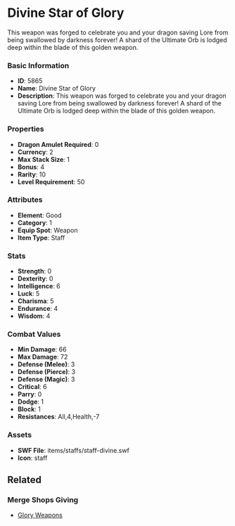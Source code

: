 # Divine Star of Glory

This weapon was forged to celebrate you and your dragon saving Lore from being swallowed by darkness forever! A shard of the Ultimate Orb is lodged deep within the blade of this golden weapon.

### Basic Information

- **ID**: 5865
- **Name**: Divine Star of Glory
- **Description**: This weapon was forged to celebrate you and your dragon saving Lore from being swallowed by darkness forever! A shard of the Ultimate Orb is lodged deep within the blade of this golden weapon.

### Properties

- **Dragon Amulet Required**: 0
- **Currency**: 2
- **Max Stack Size**: 1
- **Bonus**: 4
- **Rarity**: 10
- **Level Requirement**: 50

### Attributes

- **Element**: Good
- **Category**: 1
- **Equip Spot**: Weapon
- **Item Type**: Staff

### Stats

- **Strength**: 0
- **Dexterity**: 0
- **Intelligence**: 6
- **Luck**: 5
- **Charisma**: 5
- **Endurance**: 4
- **Wisdom**: 4

### Combat Values

- **Min Damage**: 66
- **Max Damage**: 72
- **Defense (Melee)**: 3
- **Defense (Pierce)**: 3
- **Defense (Magic)**: 3
- **Critical**: 6
- **Parry**: 0
- **Dodge**: 1
- **Block**: 1
- **Resistances**: All,4,Health,-7

### Assets

- **SWF File**: items/staffs/staff-divine.swf
- **Icon**: staff

## Related

### Merge Shops Giving

- [Glory Weapons](../merge-shops/95-glory-weapons.md)

